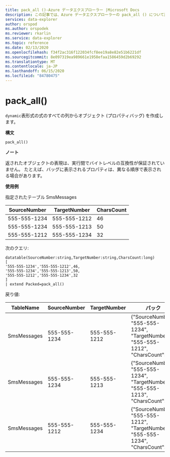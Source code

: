 ```yaml
---
title: pack_all ()-Azure データエクスプローラー |Microsoft Docs
description: この記事では、Azure データエクスプローラーの pack_all () について説明します。
services: data-explorer
author: orspod
ms.author: orspodek
ms.reviewer: rkarlin
ms.service: data-explorer
ms.topic: reference
ms.date: 02/13/2020
ms.openlocfilehash: f34f2ac316f122034fcf8ee19a8e82e51b6221df
ms.sourcegitcommit: 8e097319ea989661e1958efaa1586459d2b69292
ms.translationtype: MT
ms.contentlocale: ja-JP
ms.lasthandoff: 06/15/2020
ms.locfileid: "84780475"
---
```

# <a name="pack_all"></a>pack_all()

`dynamic`表形式の式のすべての列からオブジェクト (プロパティバッグ) を作成します。

**構文**

`pack_all()`

**ノート**

返されたオブジェクトの表現は、実行間でバイトレベルの互換性が保証されていません。 たとえば、バッグに表示されるプロパティは、異なる順序で表示される場合があります。

**使用例**

指定されたテーブル SmsMessages 

|SourceNumber |TargetNumber| CharsCount
|---|---|---
|555-555-1234 |555-555-1212 | 46 
|555-555-1234 |555-555-1213 | 50 
|555-555-1212 |555-555-1234 | 32 

次のクエリ:

<!-- csl: https://help.kusto.windows.net/Samples -->
```kusto
datatable(SourceNumber:string,TargetNumber:string,CharsCount:long)
[
'555-555-1234','555-555-1212',46,
'555-555-1234','555-555-1213',50,
'555-555-1212','555-555-1234',32
]
| extend Packed=pack_all()
```
戻り値:

|TableName |SourceNumber |TargetNumber | パック
|---|---|---|---
|SmsMessages|555-555-1234 |555-555-1212 | {"SourceNumber": "555-555-1234", "TargetNumber": "555-555-1212", "CharsCount":46}
|SmsMessages|555-555-1234 |555-555-1213 | {"SourceNumber": "555-555-1234", "TargetNumber": "555-555-1213", "CharsCount":50}
|SmsMessages|555-555-1212 |555-555-1234 | {"SourceNumber": "555-555-1212", "TargetNumber": "555-555-1234", "CharsCount":32}
